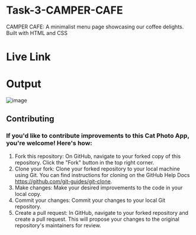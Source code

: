 # Task-3-CAMPER-CAFE
CAMPER CAFE: A minimalist menu page showcasing our coffee delights. Built with HTML and CSS

# Live Link

# Output
![image](https://github.com/RudrakshDev/Task-3-CAMPER-CAFE/assets/170597596/a1ea0db3-bf48-4b10-a690-ebd7a3d17726)

## Contributing

### If you'd like to contribute improvements to this Cat Photo App, you're welcome! Here's how:

1. Fork this repository: On GitHub, navigate to your forked copy of this repository. Click the "Fork" button in the top right corner.
2. Clone your fork: Clone your forked repository to your local machine using Git. You can find instructions for cloning on the GitHub Help Docs https://github.com/git-guides/git-clone.
3. Make changes: Make your desired improvements to the code in your local copy.
4. Commit your changes: Commit your changes to your local Git repository.
5. Create a pull request: In GitHub, navigate to your forked repository and create a pull request. This will propose your changes to the original repository's maintainers for review.
